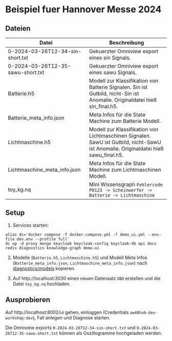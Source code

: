 # Beispiel fuer Hannover Messe 2024

## Dateien

| Datei                             | Beschreibung                                                                                                                        |
|-----------------------------------|-------------------------------------------------------------------------------------------------------------------------------------|
| 0-2024-03-26T12-34-sin-short.txt  | Gekuerzter Omniview export eines sin Signals.                                                                                       |
| 0-2024-03-26T12-35-sawu-short.txt | Gekuerzter Omniview export eines sawu Signals.                                                                                      |
| Batterie.h5                       | Modell zur Klassifikation von Batterie Signalen. Sin ist Gutbild, nicht-Sin ist Anomalie. Originaldatei hieß sin_final.h5.          |
| Batterie_meta_info.json           | Meta Infos für die State Machine zum Batterie Modell.                                                                               |
| Lichtmaschine.h5                  | Modell zur Klassifikation von Lichtmaschinen Signalen. SawU ist Gutbild, nicht-SawU ist Anomalie. Originaldatei hieß sawu_final.h5. |
| Lichtmaschine_meta_info.json      | Meta Infos für die State Machine zum Lichtmaschinen Modell.                                                                         |
| toy_kg.nq                         | Mini Wissensgraph `Fehlercode P0123 -> Scheinwerfer -> Batterie -> Lichtmaschine`                                                   |

## Setup

1. Services starten:
```
alias dc='docker compose -f docker-compose.yml -f demo_ui.yml --env-file dev.env --profile full'
dc up -d proxy mongo keycloak keycloak-config keycloak-db api docs redis diagnostics knowledge-graph demo-ui
```

2. Modelle (`Batterie.h5`, `Lichtmaschine.h5`) und Modell Meta Infos 
(`Batterie_meta_info.json`, `Lichtmaschine_meta_info.json`) nach 
[diagnostics/models](../../../diagnostics/models) kopieren.


3. Auf http://localhost:3030 einen neuen Datensatz `OBD` erstellen und die Datei
`toy_kg.nq` hochladen.

## Ausprobieren

Auf http://localhost:8002/ui gehen, einloggen (Credentials 
`aw40hub-dev-workshop:dev`), Fall anlegen und Diagnose starten.

Die Omniview exports `0-2024-03-26T12-34-sin-short.txt` und
`0-2024-03-26T12-35-sawu-short.txt` können als Oszillogramme hochgeladen werden.
